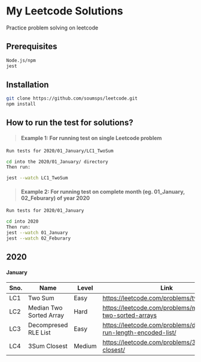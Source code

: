 # My Leetcode Solutions

Practice problem solving on leetcode

## Prerequisites

```bash
Node.js/npm
jest
```

## Installation

```bash
git clone https://github.com/soumsps/leetcode.git
npm install
```

## How to run the test for solutions?

> #### Example 1: For running test on single Leetcode problem

```bash
Run tests for 2020/01_January/LC1_TwoSum

cd into the 2020/01_January/ directory
Then run:

jest --watch LC1_TwoSum
```

> #### Example 2: For running test on complete month (eg. 01_January, 02_Feburary) of year 2020

```bash
Run tests for 2020/01_January

cd into 2020
Then run:
jest --watch 01_January
jest --watch 02_Feburary
```

## 2020

#### January

| Sno. | Name                    | Level  | Link                                                              |
| ---- | ----------------------- | ------ | ----------------------------------------------------------------- |
| LC1  | Two Sum                 | Easy   | https://leetcode.com/problems/two-sum/                            |
| LC2  | Median Two Sorted Array | Hard   | https://leetcode.com/problems/median-of-two-sorted-arrays         |
| LC3  | Decompresed RLE List    | Easy   | https://leetcode.com/problems/decompress-run-length-encoded-list/ |
| LC4  | 3Sum Closest            | Medium | https://leetcode.com/problems/3sum-closest/                       |
